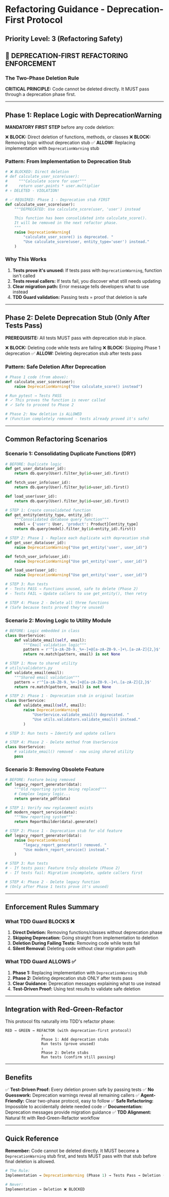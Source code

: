 # Refactoring Guidance - Deprecation-First Protocol

## Priority Level: 3 (Refactoring Safety)

## 🔄 DEPRECATION-FIRST REFACTORING ENFORCEMENT

### The Two-Phase Deletion Rule

**CRITICAL PRINCIPLE:** Code cannot be deleted directly. It MUST pass through a deprecation phase first.

---

## Phase 1: Replace Logic with DeprecationWarning

**MANDATORY FIRST STEP** before any code deletion:

❌ **BLOCK:** Direct deletion of functions, methods, or classes
❌ **BLOCK:** Removing logic without deprecation stub
✅ **ALLOW:** Replacing implementation with `DeprecationWarning` stub

### Pattern: From Implementation to Deprecation Stub

```python
# ❌ BLOCKED: Direct deletion
# def calculate_user_score(user):
#     """Calculate score for user"""
#     return user.points * user.multiplier
# ↑ DELETED - VIOLATION!

# ✅ REQUIRED: Phase 1 - Deprecation stub FIRST
def calculate_user_score(user):
    """DEPRECATED: Use calculate_score(user, 'user') instead

    This function has been consolidated into calculate_score().
    It will be removed in the next refactor phase.
    """
    raise DeprecationWarning(
        "calculate_user_score() is deprecated. "
        "Use calculate_score(user, entity_type='user') instead."
    )
```

### Why This Works

1. **Tests prove it's unused:** If tests pass with `DeprecationWarning`, function isn't called
2. **Tests reveal callers:** If tests fail, you discover what still needs updating
3. **Clear migration path:** Error message tells developers what to use instead
4. **TDD Guard validation:** Passing tests = proof that deletion is safe

---

## Phase 2: Delete Deprecation Stub (Only After Tests Pass)

**PREREQUISITE:** All tests MUST pass with deprecation stub in place.

❌ **BLOCK:** Deleting code while tests are failing
❌ **BLOCK:** Skipping Phase 1 deprecation
✅ **ALLOW:** Deleting deprecation stub after tests pass

### Pattern: Safe Deletion After Deprecation

```python
# Phase 1 code (from above):
def calculate_user_score(user):
    raise DeprecationWarning("Use calculate_score() instead")

# Run pytest → Tests PASS
# ✓ This proves the function is never called
# ✓ Safe to proceed to Phase 2

# Phase 2: Now deletion is ALLOWED
# (Function completely removed - tests already proved it's safe)
```

---

## Common Refactoring Scenarios

### Scenario 1: Consolidating Duplicate Functions (DRY)

```python
# BEFORE: Duplicate logic
def get_user_data(user_id):
    return db.query(User).filter_by(id=user_id).first()

def fetch_user_info(user_id):
    return db.query(User).filter_by(id=user_id).first()

def load_user(user_id):
    return db.query(User).filter_by(id=user_id).first()

# STEP 1: Create consolidated function
def get_entity(entity_type, entity_id):
    """Consolidated database query function"""
    model = {'user': User, 'product': Product}[entity_type]
    return db.query(model).filter_by(id=entity_id).first()

# STEP 2: Phase 1 - Replace each duplicate with deprecation stub
def get_user_data(user_id):
    raise DeprecationWarning("Use get_entity('user', user_id)")

def fetch_user_info(user_id):
    raise DeprecationWarning("Use get_entity('user', user_id)")

def load_user(user_id):
    raise DeprecationWarning("Use get_entity('user', user_id)")

# STEP 3: Run tests
# - Tests PASS → Functions unused, safe to delete (Phase 2)
# - Tests FAIL → Update callers to use get_entity(), then retry

# STEP 4: Phase 2 - Delete all three functions
# (Safe because tests proved they're unused)
```

### Scenario 2: Moving Logic to Utility Module

```python
# BEFORE: Logic embedded in class
class UserService:
    def validate_email(self, email):
        """Email validation logic"""
        pattern = r'^[a-zA-Z0-9._%+-]+@[a-zA-Z0-9.-]+\.[a-zA-Z]{2,}$'
        return re.match(pattern, email) is not None

# STEP 1: Move to shared utility
# utils/validators.py
def validate_email(email):
    """Shared email validation"""
    pattern = r'^[a-zA-Z0-9._%+-]+@[a-zA-Z0-9.-]+\.[a-zA-Z]{2,}$'
    return re.match(pattern, email) is not None

# STEP 2: Phase 1 - Deprecation stub in original location
class UserService:
    def validate_email(self, email):
        raise DeprecationWarning(
            "UserService.validate_email() deprecated. "
            "Use utils.validators.validate_email() instead."
        )

# STEP 3: Run tests → Identify and update callers

# STEP 4: Phase 2 - Delete method from UserService
class UserService:
    # validate_email() removed - now using shared utility
    pass
```

### Scenario 3: Removing Obsolete Feature

```python
# BEFORE: Feature being removed
def legacy_report_generator(data):
    """Old reporting system being replaced"""
    # Complex legacy logic...
    return generate_pdf(data)

# STEP 1: Verify new replacement exists
def modern_report_service(data):
    """New reporting system"""
    return ReportBuilder(data).generate()

# STEP 2: Phase 1 - Deprecation stub for old feature
def legacy_report_generator(data):
    raise DeprecationWarning(
        "legacy_report_generator() removed. "
        "Use modern_report_service() instead."
    )

# STEP 3: Run tests
# - If tests pass: Feature truly obsolete (Phase 2)
# - If tests fail: Migration incomplete, update callers first

# STEP 4: Phase 2 - Delete legacy function
# (Only after Phase 1 tests prove it's unused)
```

---

## Enforcement Rules Summary

### What TDD Guard BLOCKS ❌

1. **Direct Deletion:** Removing functions/classes without deprecation phase
2. **Skipping Deprecation:** Going straight from implementation to deletion
3. **Deletion During Failing Tests:** Removing code while tests fail
4. **Silent Removal:** Deleting code without clear migration path

### What TDD Guard ALLOWS ✅

1. **Phase 1:** Replacing implementation with `DeprecationWarning` stub
2. **Phase 2:** Deleting deprecation stub ONLY after tests pass
3. **Clear Guidance:** Deprecation messages explaining what to use instead
4. **Test-Driven Proof:** Using test results to validate safe deletion

---

## Integration with Red-Green-Refactor

This protocol fits naturally into TDD's refactor phase:

```
RED → GREEN → REFACTOR (with deprecation-first protocol)
                ↓
                Phase 1: Add deprecation stubs
                Run tests (prove unused)
                ↓
                Phase 2: Delete stubs
                Run tests (confirm still passing)
```

---

## Benefits

✅ **Test-Driven Proof:** Every deletion proven safe by passing tests
✅ **No Guesswork:** Deprecation warnings reveal all remaining callers
✅ **Agent-Friendly:** Clear two-phase protocol, easy to follow
✅ **Safe Refactoring:** Impossible to accidentally delete needed code
✅ **Documentation:** Deprecation messages provide migration guidance
✅ **TDD Alignment:** Natural fit with Red-Green-Refactor workflow

---

## Quick Reference

**Remember:** Code cannot be deleted directly. It MUST become a `DeprecationWarning` stub first, and tests MUST pass with that stub before final deletion is allowed.

```python
# The Rule:
Implementation → DeprecationWarning (Phase 1) → Tests Pass → Deletion (Phase 2)

# Never:
Implementation → Deletion ❌ BLOCKED
```
